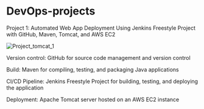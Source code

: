 # DevOps-projects
Project 1: Automated Web App Deployment Using Jenkins Freestyle Project with GitHub, Maven, Tomcat, and AWS EC2

![Project_tomcat_1](https://github.com/user-attachments/assets/42ad0cf1-9fb7-4b52-b337-88d1f3b6fa95)

Version control: GitHub for source code management and version control

Build: Maven for compiling, testing, and packaging Java applications

CI/CD Pipeline: Jenkins Freestyle Project for building, testing, and deploying the application

Deployment: Apache Tomcat server hosted on an AWS EC2 instance
